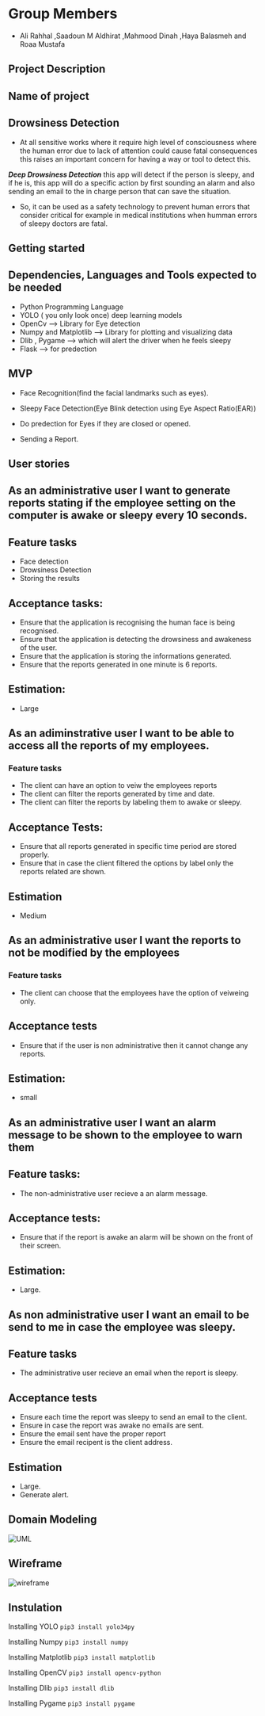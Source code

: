 # Group Members

- Ali Rahhal ,Saadoun M Aldhirat ,Mahmood Dinah ,Haya Balasmeh and Roaa Mustafa

## Project Description

## Name of project

## Drowsiness Detection

- At all sensitive works where it require high level of consciousness where the human error due to lack of attention could cause fatal consequences this raises an important concern for having a way or tool to detect this.

**_Deep Drowsiness Detection_** this app will detect if the person is sleepy, and if he is, this app will do a specific action by first sounding an alarm and also sending an email to the in charge person that can save the situation.

- So, it can be used as a safety technology to prevent human errors that consider critical for example in medical institutions when humman errors of sleepy doctors are fatal.

## Getting started

## Dependencies, Languages and Tools expected to be needed

- Python Programming Language
- YOLO ( you only look once) deep learning models
- OpenCv --> Library for Eye detection
- Numpy and Matplotlib --> Library for plotting and visualizing data
- Dlib , Pygame --> which will alert the driver when he feels sleepy
- Flask --> for predection

## MVP

- Face Recognition(find the facial landmarks such as eyes).

- Sleepy Face Detection(Eye Blink detection using Eye Aspect Ratio(EAR))

- Do predection for Eyes if they are closed or opened.

- Sending a Report.

## User stories

## As an administrative user I want to generate reports stating if the employee setting on the computer is awake or sleepy every 10 seconds.

## Feature tasks

- Face detection
- Drowsiness Detection
- Storing the results

## Acceptance tasks:

- Ensure that the application is recognising the human face is being recognised.
- Ensure that the application is detecting the drowsiness and awakeness of the user.
- Ensure that the application is storing the informations generated.
- Ensure that the reports generated in one minute is 6 reports.

## Estimation:

- Large

## As an adiminstrative user I want to be able to access all the reports of my employees.

### Feature tasks

- The client can have an option to veiw the employees reports
- The client can filter the reports generated by time and date.
- The client can filter the reports by labeling them to awake or sleepy.

## Acceptance Tests:

- Ensure that all reports generated in specific time period are stored properly.
- Ensure that in case the client filtered the options by label only the reports related are shown.

## Estimation

- Medium

## As an administrative user I want the reports to not be modified by the employees

### Feature tasks

- The client can choose that the employees have the option of veiweing only.

## Acceptance tests

- Ensure that if the user is non administrative then it cannot change any reports.

## Estimation:

- small

## As an administrative user I want an alarm message to be shown to the employee to warn them

## Feature tasks:

- The non-administrative user recieve a an alarm message.

## Acceptance tests:

- Ensure that if the report is awake an alarm will be shown on the front of their screen.

## Estimation:

- Large.

## As non administrative user I want an email to be send to me in case the employee was sleepy.

## Feature tasks

- The administrative user recieve an email when the report is sleepy.

## Acceptance tests

- Ensure each time the report was sleepy to send an email to the client.
- Ensure in case the report was awake no emails are sent.
- Ensure the email sent have the proper report
- Ensure the email recipent is the client address.

## Estimation

- Large.
- Generate alert.

## Domain Modeling

![UML](Images/UML.png)

## Wireframe

![wireframe](Images/wireframe.jpg)

## Instulation

Installing YOLO
`pip3 install yolo34py`

Installing Numpy
`pip3 install numpy`

Installing Matplotlib
`pip3 install matplotlib`

Installing OpenCV
`pip3 install opencv-python`

Installing Dlib
`pip3 install dlib`

Installing Pygame
`pip3 install pygame`
